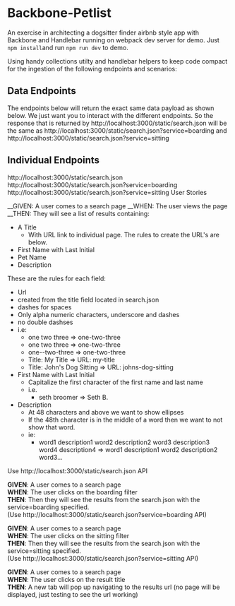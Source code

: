 # Backbone-Petlist
An exercise in architecting a dogsitter finder airbnb style app with Backbone and Handlebar running on webpack dev server for demo. Just `npm install`and run `npm run dev` to demo.

Using handy collections utilty and handlebar helpers to keep code compact for the ingestion of the following endpoints and scenarios:

## Data Endpoints

The endpoints below will return the exact same data payload as shown below. We just want you to interact with the different endpoints. So the response that is returned by http://localhost:3000/static/search.json will be the same as  http://localhost:3000/static/search.json?service=boarding and  http://localhost:3000/static/search.json?service=sitting

## Individual Endpoints

http://localhost:3000/static/search.json
http://localhost:3000/static/search.json?service=boarding
http://localhost:3000/static/search.json?service=sitting
User Stories

__GIVEN: A user comes to a search page
__WHEN: The user views the page
__THEN: They will see a list of results containing:

* A Title
  * With URL link to individual page.  The rules to create the URL's are below.
* First Name with Last Initial
* Pet Name
* Description


These are the rules for each field:
* Url
 * created from the title field located in search.json
 * dashes for spaces
 * Only alpha numeric characters, underscore and dashes
 * no double dashses
 * i.e:
    * one two three => one-two-three
    * one two  three => one-two-three
    * one--two-three => one-two-three
    * Title: My Title => URL: my-title
    * Title: John's Dog Sitting => URL: johns-dog-sitting
* First Name with Last Initial
  * Capitalize the first character of the first name and last name
  * i.e.
    * seth broomer => Seth B.
* Description
  * At 48 characters and above we want to show ellipses
  * If the 48th character is in the middle of a word then we want to not show that word.
  * ie:
    * word1 description1 word2 description2 word3 description3 word4 description4 => word1 description1 word2 description2 word3...    

Use http://localhost:3000/static/search.json API  

__GIVEN__: A user comes to a search page  
__WHEN__: The user clicks on the boarding filter  
__THEN__: Then they will see the results from the search.json  with the service=boarding specified.  
(Use http://localhost:3000/static/search.json?service=boarding API)

__GIVEN__: A user comes to a search page  
__WHEN__: The user clicks on the sitting filter  
__THEN__: Then they will see the results from the search.json  with the service=sitting specified.  
(Use http://localhost:3000/static/search.json?service=sitting API)

__GIVEN__: A user comes to a search page  
__WHEN__: The user clicks on the result title  
__THEN__: A new tab will pop up navigating to the results url
(no page will be displayed, just testing to see the url working)  
